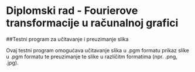 # Diplomski rad - Fourierove transformacije u računalnoj grafici

##Testni program za učitavanje i preuzimanje slika

Ovaj testni program omogućava učitavanje slika u .pgm formatu prikaz slike u .pgm formatu te preuzimanje te
slike u različitm formatima (npr. .png, .jpg).
